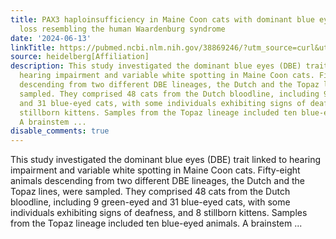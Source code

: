 ```yaml
---
title: PAX3 haploinsufficiency in Maine Coon cats with dominant blue eyes and hearing
  loss resembling the human Waardenburg syndrome
date: '2024-06-13'
linkTitle: https://pubmed.ncbi.nlm.nih.gov/38869246/?utm_source=curl&utm_medium=rss&utm_campaign=pubmed-2&utm_content=1FakS-2QOkCT8HsMOQP1bCRQ4YzyumYOmxmF0moLsQ3dFB1E9V&fc=20220326224207&ff=20240613182215&v=2.18.0.post9+e462414
source: heidelberg[Affiliation]
description: This study investigated the dominant blue eyes (DBE) trait linked to
  hearing impairment and variable white spotting in Maine Coon cats. Fifty-eight animals
  descending from two different DBE lineages, the Dutch and the Topaz lines, were
  sampled. They comprised 48 cats from the Dutch bloodline, including 9 green-eyed
  and 31 blue-eyed cats, with some individuals exhibiting signs of deafness, and 8
  stillborn kittens. Samples from the Topaz lineage included ten blue-eyed animals.
  A brainstem ...
disable_comments: true
---
```

This study investigated the dominant blue eyes (DBE) trait linked to hearing impairment and variable white spotting in Maine Coon cats. Fifty-eight animals descending from two different DBE lineages, the Dutch and the Topaz lines, were sampled. They comprised 48 cats from the Dutch bloodline, including 9 green-eyed and 31 blue-eyed cats, with some individuals exhibiting signs of deafness, and 8 stillborn kittens. Samples from the Topaz lineage included ten blue-eyed animals. A brainstem ...